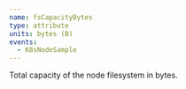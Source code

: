 ```yaml
---
name: fsCapacityBytes
type: attribute
units: bytes (B)
events:
  - K8sNodeSample
---
```


Total capacity of the node filesystem in bytes.

